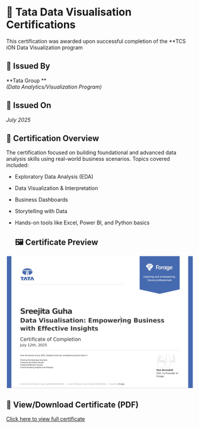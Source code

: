 # 📜 Tata Data Visualisation Certifications
This certification was awarded upon successful completion of the **TCS iON Data Visualization program
## 🏢 Issued By
**Tata Group **  
*(Data Analytics/Visualization Program)*

## 📅 Issued On
*July 2025*  

## 🧠 Certification Overview
The certification focused on building foundational and advanced data analysis skills using real-world business scenarios. Topics covered included:

- Exploratory Data Analysis (EDA)
- Data Visualization & Interpretation
- Business Dashboards
- Storytelling with Data
- Hands-on tools like Excel, Power BI, and Python basics

  ## 🖼️ Certificate Preview

![Tata Certificate](https://github.com/SREEJITA1904/Certifications/raw/main/Screenshot%20(102).png)


## 📎 View/Download Certificate (PDF)

[Click here to view full certificate](https://github.com/SREEJITA1904/Certifications/raw/main/TATA%20DATA%20VISUALIZATION%20certificate.pdf)

